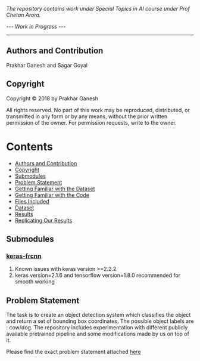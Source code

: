 *The repository contains work under Special Topics in AI course under Prof Chetan Arora.*

*--- Work in Progress ---*

-------

## Authors and Contribution
Prakhar Ganesh and Sagar Goyal

## Copyright

Copyright © 2018 by Prakhar Ganesh

All rights reserved. No part of this work may be reproduced, distributed, or transmitted in any form or by any means, without the prior written permission of the owner. For permission requests, write to the owner.

# Contents

* [Authors and Contribution](#authors-and-contribution)
* [Copyright](#copyright)
* [Submodules](#submodules)
* [Problem Statement](#problem-statement)
* [Getting Familiar with the Dataset](#getting-familiar-with-the-dataset)
* [Getting Familiar with the Code](#getting-familiar-with-the-code)
* [Files Included](#files-included)
* [Dataset](#dataset)
* [Results](#results)
* [Replicating Our Results](#replicating-our-results)

## Submodules

### [keras-frcnn](https://github.com/kbardool/keras-frcnn/tree/59e12699aea69fa9e15c7ec74694e43087d02240)
1. Known issues with keras version >=2.2.2
2. keras version=2.1.6 and tensorflow version=1.8.0 recommended for smooth working

## Problem Statement

The task is to create an object detection system which classifies the object and return a set of bounding box coordinates. The possible object labels are : cow/dog. The repository includes experimentation with different publicly available pretrained pipeline and some modifications made by us on top of it.

Please find the exact problem statement attached [here](https://github.com/prakharg24/object_detection/Assignment.pdf)